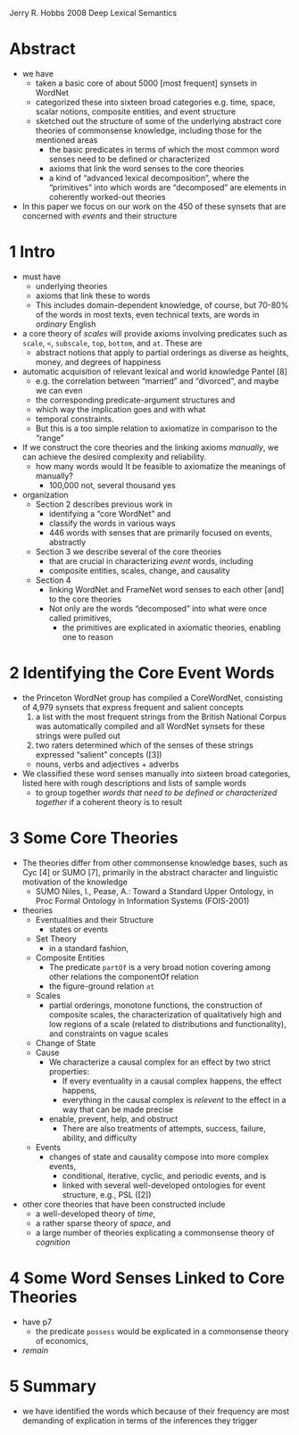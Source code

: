 Jerry R. Hobbs
2008
Deep Lexical Semantics

# Abstract

* we have
  * taken a basic core of about 5000 [most frequent] synsets in WordNet
  * categorized these into sixteen broad categories
    e.g. time, space, scalar notions, composite entities, and event structure
  * sketched out the structure of some of the underlying abstract core theories
    of commonsense knowledge, including those for the mentioned areas
    * the basic predicates in terms of which the most common word senses need
      to be defined or characterized
    * axioms that link the word senses to the core theories
    * a kind of “advanced lexical decomposition”, where the “primitives” into
      which words are “decomposed” are elements in coherently worked-out
      theories
* In this paper we focus on our work on the 450 of these synsets that are
  concerned with _events_ and their structure

# 1 Intro

* must have
  * underlying theories
  * axioms that link these to words
  * This includes domain-dependent knowledge, of course, but 70-80% of the
    words in most texts, even technical texts, are words in _ordinary_ English
* a core theory of _scales_ will provide axioms involving predicates such as
  `scale`, `<`, `subscale`, `top`, `bottom`, and `at`. These are
  * abstract notions that apply to partial orderings
    as diverse as heights, money, and degrees of happiness
* automatic acquisition of relevant lexical and world knowledge Pantel [8]
  * e.g. the correlation between “married” and “divorced”, and maybe we can even
  * the corresponding predicate-argument structures and
  * which way the implication goes and with what
  * temporal constraints.
  * But this is a too simple relation to axiomatize in comparison to the “range”
* If we construct the core theories and the linking axioms _manually_, we can
  achieve the desired complexity and reliability.
  * how many words would It be feasible to axiomatize the meanings of manually?
    * 100,000 not, several thousand yes
* organization
  * Section 2 describes previous work in
    * identifying a “core WordNet” and
    * classify the words in various ways
    * 446 words with senses that are primarily focused on events, abstractly
  * Section 3 we describe several of the core theories
    * that are crucial in characterizing _event_ words, including
    * composite entities, scales, change, and causality
  * Section 4
    * linking WordNet and FrameNet word senses to each other [and] to the core
      theories
    * Not only are the words “decomposed” into what were once called primitives,
      * the primitives are explicated in axiomatic theories,
        enabling one to reason

# 2 Identifying the Core Event Words

* the Princeton WordNet group has compiled a CoreWordNet, consisting of 4,979
  synsets that express frequent and salient concepts
  1. a list with the most frequent strings from the British National Corpus was
     automatically compiled and all WordNet synsets for these strings were
     pulled out
  2. two raters determined which of the senses of these strings expressed
     “salient” concepts ([3])
  * nouns, verbs and adjectives + adverbs
* We classified these word senses manually into sixteen broad categories,
  listed here with rough descriptions and lists of sample words
  * to group together _words that need to be defined or characterized together_
    if a coherent theory is to result

# 3 Some Core Theories

* The theories differ from other commonsense knowledge bases, such as Cyc [4]
  or SUMO [7], primarily in the abstract character and linguistic motivation of
  the knowledge
  * SUMO
  Niles, I., Pease, A.:
  Toward a Standard Upper Ontology,
  in Proc Formal Ontology in Information Systems (FOIS-2001)
* theories
  * Eventualities and their Structure
    * states or events
  * Set Theory
    * in a standard fashion,
  * Composite Entities
    * The predicate `partOf` is a very broad notion
      covering among other relations the componentOf relation
    * the figure-ground relation `at`
  * Scales
    * partial orderings, monotone functions, the construction of
      composite scales, the characterization of qualitatively
      high and low regions of a scale (related to distributions and
      functionality), and constraints on vague scales
  * Change of State
  * Cause
    * We characterize a causal complex for an effect by two strict properties:
      * If every eventuality in a causal complex happens, the effect happens,
      * everything in the causal complex is _relevent_ to the effect in a way
        that can be made precise
    * enable, prevent, help, and obstruct
      * There are also treatments of
        attempts, success, failure, ability, and difficulty
  * Events
    * changes of state and causality compose into more complex events,
      * conditional, iterative, cyclic, and periodic events, and is
      * linked with several well-developed ontologies for event structure,
        e.g., PSL ([2])
* other core theories that have been constructed include
  * a well-developed theory of _time_,
  * a rather sparse theory of _space_, and
  * a large number of theories explicating a commonsense theory of _cognition_

# 4 Some Word Senses Linked to Core Theories

* have p7
  * the predicate `possess` would be explicated in a commonsense theory of
    economics,
* _remain_

# 5 Summary

* we have identified the words which because of their frequency are most
  demanding of explication in terms of the inferences they trigger
